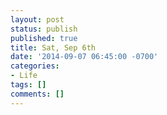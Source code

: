 ```yaml
---
layout: post
status: publish
published: true
title: Sat, Sep 6th
date: '2014-09-07 06:45:00 -0700'
categories:
- Life
tags: []
comments: []
---
```



